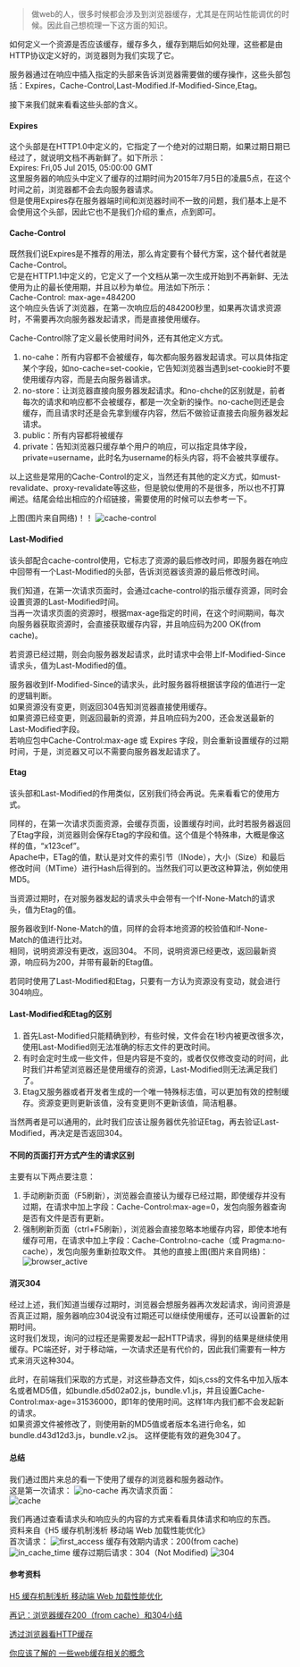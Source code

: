 > 做web的人，很多时候都会涉及到浏览器缓存，尤其是在网站性能调优的时候。因此自己想梳理一下这方面的知识。

如何定义一个资源是否应该缓存，缓存多久，缓存到期后如何处理，这些都是由HTTP协议定义好的，浏览器则为我们实现了它。

服务器通过在响应中插入指定的头部来告诉浏览器需要做的缓存操作，这些头部包括：Expires，Cache-Control,Last-Modified.If-Modified-Since,Etag。

接下来我们就来看看这些头部的含义。

#### Expires
这个头部是在HTTP1.0中定义的，它指定了一个绝对的过期日期，如果过期日期已经过了，就说明文档不再新鲜了。如下所示：  
Expires: Fri,05 Jul 2015, 05:00:00 GMT  
这里服务器的响应头中定义了缓存的过期时间为2015年7月5日的凌晨5点，在这个时间之前，浏览器都不会去向服务器请求。  
但是使用Expires存在服务器端时间和浏览器时间不一致的问题，我们基本上是不会使用这个头部，因此它也不是我们介绍的重点，点到即可。

#### Cache-Control
既然我们说Expires是不推荐的用法，那么肯定要有个替代方案，这个替代者就是Cache-Control。  
它是在HTTP1.1中定义的，它定义了一个文档从第一次生成开始到不再新鲜、无法使用为止的最长使用期，并且以秒为单位。用法如下所示：  
Cache-Control: max-age=484200  
这个响应头告诉了浏览器，在第一次响应后的484200秒里，如果再次请求资源时，不需要再次向服务器发起请求，而是直接使用缓存。

Cache-Control除了定义最长使用时间外，还有其他定义方式。

1. no-cahe：所有内容都不会被缓存，每次都向服务器发起请求。可以具体指定某个字段，如no-cache=set-cookie，它告知浏览器当遇到set-cookie时不要使用缓存内容，而是去向服务器请求。
2. no-store：让浏览器直接向服务器发起请求。和no-chche的区别就是，前者每次的请求和响应都不会被缓存，都是一次全新的操作。no-cache则还是会缓存，而且请求时还是会先拿到缓存内容，然后不做验证直接去向服务器发起请求。
3. public：所有内容都将被缓存
4. private：告知浏览器只缓存单个用户的响应，可以指定具体字段，private=username，此时名为username的标头内容，将不会被共享缓存。

以上这些是常用的Cache-Control的定义，当然还有其他的定义方式，如must-revalidate、proxy-revalidate等这些，但是貌似使用的不是很多，所以也不打算阐述。结尾会给出相应的介绍链接，需要使用的时候可以去参考一下。

上图(图片来自网络)！！
![cache-control](http://7xjw3r.com1.z0.glb.clouddn.com/image/4/b7/229d85481b56b05c39805dec2a733.png)
#### Last-Modified
该头部配合cache-control使用，它标志了资源的最后修改时间，即服务器在响应中回带有一个Last-Modified的头部，告诉浏览器该资源的最后修改时间。

我们知道，在第一次请求页面时，会通过cache-control的指示缓存资源，同时会设置资源的Last-Modified时间。  
当再一次请求页面的资源时，根据max-age指定的时间，在这个时间期间，每次向服务器获取资源时，会直接获取缓存内容，并且响应码为200 OK(from cache)。

若资源已经过期，则会向服务器发起请求，此时请求中会带上If-Modified-Since请求头，值为Last-Modified的值。

服务器收到If-Modified-Since的请求头，此时服务器将根据该字段的值进行一定的逻辑判断。  
如果资源没有变更，则返回304告知浏览器直接使用缓存。  
如果资源已经变更，则返回最新的资源，并且响应码为200，还会发送最新的Last-Modified字段。  
若响应包中Cache-Control:max-age 或 Expires 字段，则会重新设置缓存的过期时间，于是，浏览器又可以不需要向服务器发起请求了。

#### Etag
该头部和Last-Modified的作用类似，区别我们待会再说。先来看看它的使用方式。

同样的，在第一次请求页面资源，会缓存页面，设置缓存时间，此时若服务器返回了Etag字段，浏览器则会保存Etag的字段和值。这个值是个特殊串，大概是像这样的值，“x123cef”。  
Apache中，ETag的值，默认是对文件的索引节（INode），大小（Size）和最后修改时间（MTime）进行Hash后得到的。当然我们可以更改这种算法，例如使用MD5。

当资源过期时，在对服务器发起的请求头中会带有一个If-None-Match的请求头，值为Etag的值。

服务器收到If-None-Match的值，同样的会将本地资源的校验值和If-None-Match的值进行比对。  
相同，说明资源没有更改，返回304。
不同，说明资源已经更改，返回最新资源，响应码为200，并带有最新的Etag值。

若同时使用了Last-Modified和Etag，只要有一方认为资源没有变动，就会进行304响应。

#### Last-Modified和Etag的区别
1. 首先Last-Modified只能精确到秒，有些时候，文件会在1秒内被更改很多次，使用Last-Modified则无法准确的标志文件的更改时间。
2. 有时会定时生成一些文件，但是内容是不变的，或者仅仅修改变动的时间，此时我们并希望浏览器还是使用缓存的资源，Last-Modified则无法满足我们了。
3. Etag又服务器或者开发者生成的一个唯一特殊标志值，可以更加有效的控制缓存。资源变更则更新该值，没有变更则不更新该值，简洁粗暴。

当然两者是可以通用的，此时我们应该让服务器优先验证Etag，再去验证Last-Modified，再决定是否返回304。

#### 不同的页面打开方式产生的请求区别
主要有以下两点要注意：
1. 手动刷新页面（F5刷新），浏览器会直接认为缓存已经过期，即使缓存并没有过期，在请求中加上字段：Cache-Control:max-age=0，发包向服务器查询是否有文件是否有更新。
2. 强制刷新页面（ctrl+F5刷新），浏览器会直接忽略本地缓存内容，即使本地有缓存可用，在请求中加上字段：Cache-Control:no-cache（或 Pragma:no-cache），发包向服务重新拉取文件。
其他的直接上图(图片来自网络)：
![browser_active](http://7xjw3r.com1.z0.glb.clouddn.com/image/9/41/7e21a51022b2a2a29203e559c3406.jpg)

#### 消灭304
经过上述，我们知道当缓存过期时，浏览器会想服务器再次发起请求，询问资源是否真正过期，服务器响应304说没有过期还可以继续使用缓存，还可以设置新的过期时间。  
这时我们发现，询问的过程还是需要发起一起HTTP请求，得到的结果是继续使用缓存。PC端还好，对于移动端，一次请求还是有代价的，因此我们需要有一种方式来消灭这种304。 
 
此时，在前端我们采取的方式是，对这些静态文件，如js,css的文件名中加入版本名或者MD5值，如bundle.d5d02a02.js，bundle.v1.js，并且设置Cache-Control:max-age=31536000，即1年的使用时间。这样1年内我们都不会发起新的请求。  
如果资源文件被修改了，则使用新的MD5值或者版本名进行命名，如bundle.d43d12d3.js，bundle.v2.js。
这样便能有效的避免304了。

#### 总结
我们通过图片来总的看一下使用了缓存的浏览器和服务器动作。  
这是第一次请求：
![no-cache](http://7xjw3r.com1.z0.glb.clouddn.com/image/5/43/7a900df61cf713a595fd1f1a76e6f.jpg)
再次请求页面：  
![cache](http://7xjw3r.com1.z0.glb.clouddn.com/image/a/59/5ac29bbec94eac805c58288a944ea.jpg)

我们再通过查看请求头和响应头的内容的方式来看看具体请求和响应的东西。  
资料来自《H5 缓存机制浅析 移动端 Web 加载性能优化》  
首次请求：
![first_access](http://7xjw3r.com1.z0.glb.clouddn.com/image/f/5a/ee7ed7cd4331981a51eb95cf5fcb2.gif)
缓存有效期内请求：200(from cache)
![in_cache_time](http://7xjw3r.com1.z0.glb.clouddn.com/image/2/b6/9c5d5b278f3d8649938cb6307b77c.gif)
缓存过期后请求：304（Not Modified)
![304](http://7xjw3r.com1.z0.glb.clouddn.com/image/6/5c/82c3dc587d37f65796f1eafc01e38.gif)

#### 参考资料
[H5 缓存机制浅析 移动端 Web 加载性能优化](http://segmentfault.com/a/1190000004132566)

[再记：浏览器缓存200（from cache）和304小结](http://www.laoono.com/s-db/55.html)

[透过浏览器看HTTP缓存](http://www.admin10000.com/document/6299.html)

[你应该了解的 一些web缓存相关的概念](http://www.cnblogs.com/_franky/archive/2011/11/23/2260109.html)
